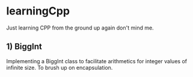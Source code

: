 # learningCpp
Just learning CPP from the ground up again don't mind me.


## 1) BiggInt

Implementing a BiggInt class to facilitate arithmetics for integer values of infinite size. To brush up on encapsulation. 